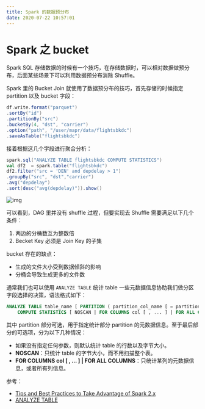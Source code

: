 ```yaml
---
title: Spark 的数据预分布
date: 2020-07-22 10:57:01
---
```

# Spark 之 bucket

Spark SQL 存储数据的时候有一个技巧，在存储数据时，可以相对数据做预分布，后面某些场景下可以利用数据预分布消除 Shuffle。

Spark 里的 Bucket Join 就使用了数据预分布的技巧，首先存储的时候指定 partition 以及 bucket 字段：

```scala
df.write.format("parquet")
.sortBy("id")
.partitionBy("src")
.bucketBy(4, "dst", "carrier")
.option("path", "/user/mapr/data/flightsbkdc")
.saveAsTable("flightsbkdc")
```

接着根据这几个字段进行聚合分析：

```scala
spark.sql("ANALYZE TABLE flightsbkdc COMPUTE STATISTICS")
val df2  = spark.table("flightsbkdc")
df2.filter("src = 'DEN' and depdelay > 1")
.groupBy("src", "dst","carrier")
.avg("depdelay")
.sort(desc("avg(depdelay)")).show()
```

![img](https://gitee.com/zhxuankun/Image/raw/master/ARTS_Tips/20210421152416.png)

可以看到，DAG 里并没有 shuffle 过程，但要实现去 Shuffle 需要满足以下几个条件：

1. 两边的分桶数互为整数倍
2. Becket Key 必须是 Join Key 的子集

bucket 存在的缺点：

- 生成的文件大小受到数据倾斜的影响
- 分桶会导致生成更多的文件数

通常我们也可以使用 `ANALYZE TABLE`  统计 table 一些元数据信息协助我们做分区字段选择的决策，语法格式如下：

```sql
ANALYZE TABLE table_name [ PARTITION ( partition_col_name [ = partition_col_val ] [ , ... ] ) ]
    COMPUTE STATISTICS [ NOSCAN | FOR COLUMNS col [ , ... ] | FOR ALL COLUMNS ]
```

其中 partition 部分可选，用于指定统计部分 partition 的元数据信息。至于最后部分的可选项，分为以下几种情况：

* 如果没有指定任何参数，则默认统计 table 的行数以及字节大小。
* **NOSCAN**：只统计 table 的字节大小，而不用扫描整个表。
* **FOR COLUMNS col [ , ... ]  | FOR ALL COLUMNS**：只统计某列的元数据信息，或者所有列信息。

参考：

* [Tips and Best Practices to Take Advantage of Spark 2.x](https://mapr.com/blog/tips-and-best-practices-to-take-advantage-of-spark-2-x/)
* [ANALYZE TABLE](https://spark.apache.org/docs/3.0.0-preview/sql-ref-syntax-aux-analyze-table.html)

